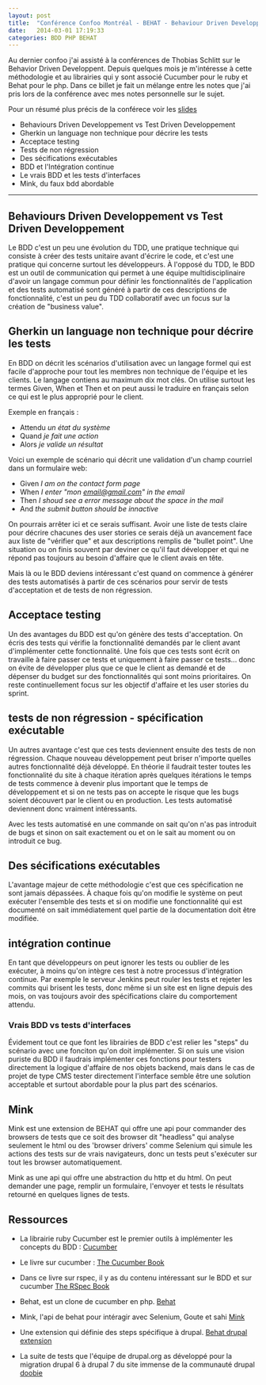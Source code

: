 ```yaml
---
layout: post
title:  "Conférence Confoo Montréal - BEHAT - Behaviour Driven Developpement"
date:   2014-03-01 17:19:33
categories: BDD PHP BEHAT
---
```

Au dernier confoo j'ai assisté à la conférences de Thobias Schlitt sur le Behavior 
Driven Developpent. Depuis quelques mois je m'intéresse à cette méthodologie et 
au librairies qui y sont associé Cucumber pour le ruby et Behat pour le php. 
Dans ce billet je fait un mélange entre les notes que j'ai pris lors de la 
conférence avec mes notes personnelle sur le sujet.

Pour un résumé plus précis de la conférece voir les 
[slides](http://qafoo.com/talks/14_02_confoo_behave_behavior_driven_development.pdf)

- Behaviours Driven Developpement vs Test Driven Developpement
- Gherkin un language non technique pour décrire les tests
- Acceptace testing
- Tests de non régression
- Des sécifications exécutables
- BDD et l'Intégration continue
- Le vrais BDD et les tests d'interfaces
- Mink, du faux bdd abordable
    
    
********************************************************************************
  
## Behaviours Driven Developpement vs Test Driven Developpement ##

Le BDD c'est un peu une évolution du TDD, une pratique technique qui consiste 
à créer des tests unitaire avant d'écrire le code, et c'est une pratique qui 
concerne surtout les développeurs. À l'opposé du TDD, le BDD est un outil de 
communication qui permet à une équipe multidisciplinaire  d'avoir un langage 
commun pour définir les fonctionnalités de l'application et des tests automatisé 
sont généré à partir de ces descriptions de fonctionnalité, c'est un peu du TDD 
collaboratif avec un focus sur la création de "business value".

## Gherkin un language non technique pour décrire les tests  ##

En BDD on décrit les scénarios d'utilisation avec un langage formel qui est facile
d'approche pour tout les membres non technique de l'équipe et les clients. Le 
langage contiens au maximum dix mot clés. On utilise surtout les termes Given, 
When et Then et on peut aussi le traduire en français selon ce qui est le plus 
approprié pour le client.

Exemple en français :
- Attendu  *un état du système*
- Quand  *je fait une action*
- Alors  *je valide un résultat*

Voici un exemple de scénario qui décrit une validation d'un champ courriel dans 
un formulaire web:

- Given  *I am on the contact form page*
- When  *I enter "mon email@gmail.com" in the email*
- Then  *I shoud see a error message about the space in the mail*
- And  *the submit button should be innactive*

On pourrais arrêter ici et ce serais suffisant. Avoir une liste de tests claire
pour décrire chacunes des user stories ce serais déjà un avancement face aux 
liste de "vérifier que" et aux descriptions remplis de "bullet point". Une 
situation ou on finis souvent par deviner ce qu'il faut développer et qui
ne répond pas toujours au besoin d'affaire que le client avais en tête.

Mais là ou le BDD deviens intéressant c'est quand on commence à générer des 
tests automatisés à partir de ces scénarios pour servir de tests d'acceptation 
et de tests de non régression.

## Acceptace testing ##

Un des avantages du BDD est qu'on génère des tests d'acceptation. On écris des
tests qui vérifie la fonctionnalité demandés par le client avant d'implémenter 
cette fonctionnalité. Une fois que ces tests sont écrit on travaille à faire 
passer ce tests et uniquement à faire passer ce tests... donc on évite de 
développer plus que ce que le client as demandé et de dépenser du budget sur 
des fonctionnalités qui sont moins prioritaires. On reste continuellement focus
sur les objectif d'affaire et les user stories du sprint.

## tests de non régression - spécification exécutable ##

Un autres avantage c'est que ces tests deviennent ensuite des tests de non 
régression. Chaque nouveau développement peut briser n'importe quelles autres 
fonctionnalité déjà développé. En théorie il faudrait tester toutes les 
fonctionnalité du site à chaque itération après quelques itérations le temps de 
tests commence à devenir plus important que le temps de développement et si on ne 
tests pas on accepte le risque que les bugs soient découvert par le client ou en 
production. Les tests automatisé deviennent donc vraiment intéressants.

Avec les tests automatisé en une commande on sait qu'on n'as pas introduit de bugs
et sinon on sait exactement ou et on le sait au moment ou on introduit ce bug.

## Des sécifications exécutables ##

L'avantage majeur de cette méthodologie c'est que ces spécification ne sont 
jamais dépassées. À chaque fois qu'on modifie le système on peut exécuter 
l'ensemble des tests et si on modifie une fonctionnalité qui est documenté on 
sait immédiatement quel partie de la documentation doit être modifiée.

## intégration continue ##

En tant que développeurs on peut ignorer les tests ou oublier de les exécuter, à
moins qu'on intègre ces test à notre processus d'intégration continue. Par exemple 
le serveur Jenkins peut rouler les tests et rejeter les commits qui brisent les
tests, donc même si un site est en ligne depuis des mois, on vas toujours avoir
des spécifications claire du comportement attendu.

### Vrais BDD vs tests d'interfaces  ###

Évidement tout ce que font les librairies de BDD c'est relier les "steps" du 
scénario avec une fonciton qu'on doit implémenter. Si on suis une vision puriste
du BDD il faudrais implémenter ces fonctions pour testers directement la logique
d'affaire de nos objets backend, mais dans le cas de projet de type CMS tester
directement l'interface semble être une solution acceptable et surtout abordable
pour la plus part des scénarios.

## Mink ##

Mink est une extension de BEHAT qui offre une api pour commander des browsers de
tests que ce soit des browser dit "headless" qui analyse seulement le html ou
des 'browser drivers' comme Selenium qui simule les actions des tests sur de 
vrais navigateurs, donc un tests peut s'exécuter sur tout les browser 
automatiquement.

Mink as une api qui offre une abstraction du http et du html. On peut demander 
une page, remplir un formulaire, l'envoyer et tests le résultats retourné en quelques
lignes de tests.

## Ressources ##

- La librairie ruby Cucumber est le premier outils à implémenter les concepts du
BDD  :
[ Cucumber ](http://cukes.info/)

- Le livre sur cucumber :
[ The Cucumber Book ](http://pragprog.com/book/hwcuc/the-cucumber-book)

- Dans ce livre sur rspec, il y as du contenu intéressant sur le BDD et sur cucumber
[ The RSpec Book ](http://pragprog.com/book/achbd/the-rspec-book)

- Behat, est un clone de cucumber en php.
[ Behat ](http://behat.org/)

- Mink, l'api de behat pour intéragir avec Selenium, Goute et sahi
[ Mink ](http://mink.behat.org/)

- Une extension qui définie des steps spécifique à drupal.
[ Behat drupal extension ](https://drupal.org/project/drupalextension)

- La suite de tests que l'équipe de drupal.org as développé pour la migration
drupal 6 à drupal 7 du site immense de la communauté drupal
[ doobie ](https://drupal.org/project/doobie)

